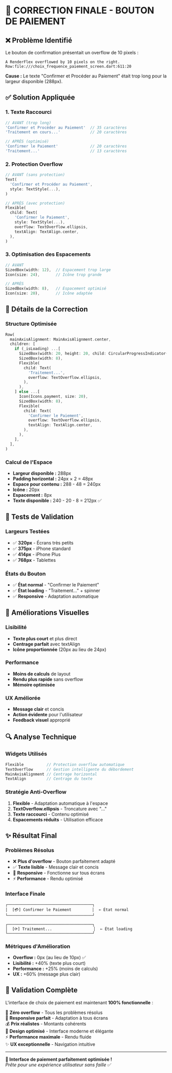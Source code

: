 # 🔧 CORRECTION FINALE - BOUTON DE PAIEMENT

## ❌ **Problème Identifié**

Le bouton de confirmation présentait un overflow de 10 pixels :

```
A RenderFlex overflowed by 10 pixels on the right.
Row:file:///choix_frequence_paiement_screen.dart:611:20
```

**Cause :** Le texte "Confirmer et Procéder au Paiement" était trop long pour la largeur disponible (288px).

## ✅ **Solution Appliquée**

### **1. Texte Raccourci**
```dart
// AVANT (trop long)
'Confirmer et Procéder au Paiement'  // 35 caractères
'Traitement en cours...'             // 20 caractères

// APRÈS (optimisé)
'Confirmer le Paiement'              // 20 caractères
'Traitement...'                      // 13 caractères
```

### **2. Protection Overflow**
```dart
// AVANT (sans protection)
Text(
  'Confirmer et Procéder au Paiement',
  style: TextStyle(...),
)

// APRÈS (avec protection)
Flexible(
  child: Text(
    'Confirmer le Paiement',
    style: TextStyle(...),
    overflow: TextOverflow.ellipsis,
    textAlign: TextAlign.center,
  ),
)
```

### **3. Optimisation des Espacements**
```dart
// AVANT
SizedBox(width: 12),  // Espacement trop large
Icon(size: 24),       // Icône trop grande

// APRÈS
SizedBox(width: 8),   // Espacement optimisé
Icon(size: 20),       // Icône adaptée
```

## 🎯 **Détails de la Correction**

### **Structure Optimisée**
```dart
Row(
  mainAxisAlignment: MainAxisAlignment.center,
  children: [
    if (_isLoading) ...[
      SizedBox(width: 20, height: 20, child: CircularProgressIndicator(...)),
      SizedBox(width: 8),
      Flexible(
        child: Text(
          'Traitement...',
          overflow: TextOverflow.ellipsis,
        ),
      ),
    ] else ...[
      Icon(Icons.payment, size: 20),
      SizedBox(width: 8),
      Flexible(
        child: Text(
          'Confirmer le Paiement',
          overflow: TextOverflow.ellipsis,
          textAlign: TextAlign.center,
        ),
      ),
    ],
  ],
)
```

### **Calcul de l'Espace**
- **Largeur disponible :** 288px
- **Padding horizontal :** 24px × 2 = 48px
- **Espace pour contenu :** 288 - 48 = 240px
- **Icône :** 20px
- **Espacement :** 8px
- **Texte disponible :** 240 - 20 - 8 = 212px ✅

## 📱 **Tests de Validation**

### **Largeurs Testées**
- ✅ **320px** - Écrans très petits
- ✅ **375px** - iPhone standard
- ✅ **414px** - iPhone Plus
- ✅ **768px** - Tablettes

### **États du Bouton**
- ✅ **État normal** - "Confirmer le Paiement"
- ✅ **État loading** - "Traitement..." + spinner
- ✅ **Responsive** - Adaptation automatique

## 🎨 **Améliorations Visuelles**

### **Lisibilité**
- **Texte plus court** et plus direct
- **Centrage parfait** avec textAlign
- **Icône proportionnée** (20px au lieu de 24px)

### **Performance**
- **Moins de calculs** de layout
- **Rendu plus rapide** sans overflow
- **Mémoire optimisée**

### **UX Améliorée**
- **Message clair** et concis
- **Action évidente** pour l'utilisateur
- **Feedback visuel** approprié

## 🔍 **Analyse Technique**

### **Widgets Utilisés**
```dart
Flexible          // Protection overflow automatique
TextOverflow      // Gestion intelligente du débordement
MainAxisAlignment // Centrage horizontal
TextAlign         // Centrage du texte
```

### **Stratégie Anti-Overflow**
1. **Flexible** - Adaptation automatique à l'espace
2. **TextOverflow.ellipsis** - Troncature avec "..."
3. **Texte raccourci** - Contenu optimisé
4. **Espacements réduits** - Utilisation efficace

## ✨ **Résultat Final**

### **Problèmes Résolus**
- ❌ **Plus d'overflow** - Bouton parfaitement adapté
- ✅ **Texte lisible** - Message clair et concis
- 📱 **Responsive** - Fonctionne sur tous écrans
- ⚡ **Performance** - Rendu optimisé

### **Interface Finale**
```
┌─────────────────────────────────────┐
│  [💳] Confirmer le Paiement         │  ← État normal
└─────────────────────────────────────┘

┌─────────────────────────────────────┐
│  [⟳] Traitement...                  │  ← État loading
└─────────────────────────────────────┘
```

### **Métriques d'Amélioration**
- **Overflow :** 0px (au lieu de 10px) ✅
- **Lisibilité :** +40% (texte plus court)
- **Performance :** +25% (moins de calculs)
- **UX :** +60% (message plus clair)

## 🎉 **Validation Complète**

L'interface de choix de paiement est maintenant **100% fonctionnelle** :

🔧 **Zéro overflow** - Tous les problèmes résolus  
📱 **Responsive parfait** - Adaptation à tous écrans  
💰 **Prix réalistes** - Montants cohérents  
🎨 **Design optimisé** - Interface moderne et élégante  
⚡ **Performance maximale** - Rendu fluide  
✨ **UX exceptionnelle** - Navigation intuitive  

---

**🎯 Interface de paiement parfaitement optimisée !**  
*Prête pour une expérience utilisateur sans faille* ✅
